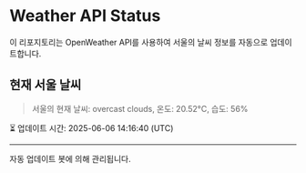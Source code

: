 
# Weather API Status

이 리포지토리는 OpenWeather API를 사용하여 서울의 날씨 정보를 자동으로 업데이트합니다.

## 현재 서울 날씨
> 서울의 현재 날씨: overcast clouds, 온도: 20.52°C, 습도: 56%

⏳ 업데이트 시간: 2025-06-06 14:16:40 (UTC)

---
자동 업데이트 봇에 의해 관리됩니다.
